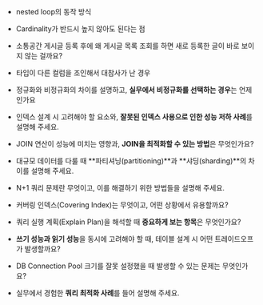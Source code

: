 
- nested loop의 동작 방식
- Cardinality가 반드시 높지 않아도 된다는 점
- 소통공간 게시글 등록 후에 왜 게시글 목록 조회를 하면 새로 등록한 글이 바로 보이지 않는 걸까요?
- 타입이 다른 컬럼을 조인해서 대참사가 난 경우



- 정규화와 비정규화의 차이를 설명하고, **실무에서 비정규화를 선택하는 경우**는 언제인가요 
    
- 인덱스 설계 시 고려해야 할 요소와, **잘못된 인덱스 사용으로 인한 성능 저하 사례**를 설명해 주세요.
    
- JOIN 연산이 성능에 미치는 영향과, **JOIN을 최적화할 수 있는 방법**은 무엇인가요?
    
- 대규모 데이터를 다룰 때 **파티셔닝(partitioning)**과 **샤딩(sharding)**의 차이를 설명해 주세요.
    
- N+1 쿼리 문제란 무엇이고, 이를 해결하기 위한 방법들을 설명해 주세요.
    
- 커버링 인덱스(Covering Index)는 무엇이고, 어떤 상황에서 유용할까요?
    
- 쿼리 실행 계획(Explain Plan)을 해석할 때 **중요하게 보는 항목**은 무엇인가요?
    
- **쓰기 성능과 읽기 성능**을 동시에 고려해야 할 때, 테이블 설계 시 어떤 트레이드오프가 발생할까요?
    
- DB Connection Pool 크기를 잘못 설정했을 때 발생할 수 있는 문제는 무엇인가요?
    
- 실무에서 경험한 **쿼리 최적화 사례**를 들어 설명해 주세요.